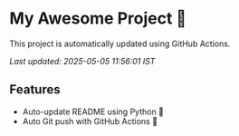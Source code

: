# My Awesome Project 🚀

This project is automatically updated using GitHub Actions.

_Last updated: 2025-05-05 11:56:01 IST_

## Features
- Auto-update README using Python 🐍
- Auto Git push with GitHub Actions 🤖

